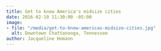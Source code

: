 ```yaml
---
title: Get to know America's midsize cities
date: 2016-02-10 11:30:00 -05:00
image:
- file: "/media/get-to-know-americas-midsize-cities.jpg"
  alt: Downtown Chattanooga, Tennessee
author: Jacqueline Homann
---
```


